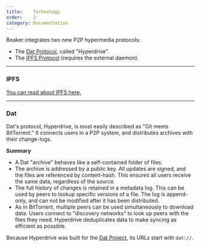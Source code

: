 ```yaml
---
title:    Technology
order:    2
category: Documentation
---
```


Beaker integrates two new P2P hypermedia protocols:

 - The [Dat Protocol](http://dat-data.com), called "Hyperdrive".
 - The [IPFS Protocol](https://ipfs.io) (requires the external daemon).

<hr class="nomargin">

<h3>IPFS</h3>

[You can read about IPFS here.](https://ipfs.io/#how)

<hr class="nomargin">

<h3>Dat</h3>

Dat's protocol, Hyperdrive, is most easily described as "Git meets BitTorrent."
It connects users in a P2P system, and distributes archives with their change-logs.

**Summary**

 - A Dat "archive" behaves like a self-contained folder of files.
 - The archive is addressed by a public key. All updates are signed, and the files are referenced by content-hash. This ensures all users receive the same data, regardless of the source.
 - The full history of changes is retained in a metadata log. This can be used by peers to lookup specific versions of a file. The log is append-only, and can not be modified after it has been distributed.
 - As in BitTorrent, multiple peers can be used simultaneously to download data. Users connect to "discovery networks" to look up peers with the files they need. Hyperdrive deduplicates data to make syncing as efficient as possible.

Because Hyperdrive was built for the [Dat Project](http://dat-data.com), its URLs start with `dat://`.
